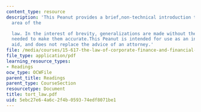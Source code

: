 ```yaml
---
content_type: resource
description: 'This Peanut provides a brief,non-technical introduction to a complex
  area of the

  law. In the interest of brevity, generalizations are made without the qualifications
  needed to make them accurate.This Peanut is intended for use as an instructional
  aid, and does not replace the advice of an attorney.'
file: /media/courses/15-617-the-law-of-corporate-finance-and-financial-markets-spring-2004/5ebc27e64a6c2f4b059374edf8071be1_tort_law.pdf
file_type: application/pdf
learning_resource_types:
- Readings
ocw_type: OCWFile
parent_title: Readings
parent_type: CourseSection
resourcetype: Document
title: tort_law.pdf
uid: 5ebc27e6-4a6c-2f4b-0593-74edf8071be1
---
```

